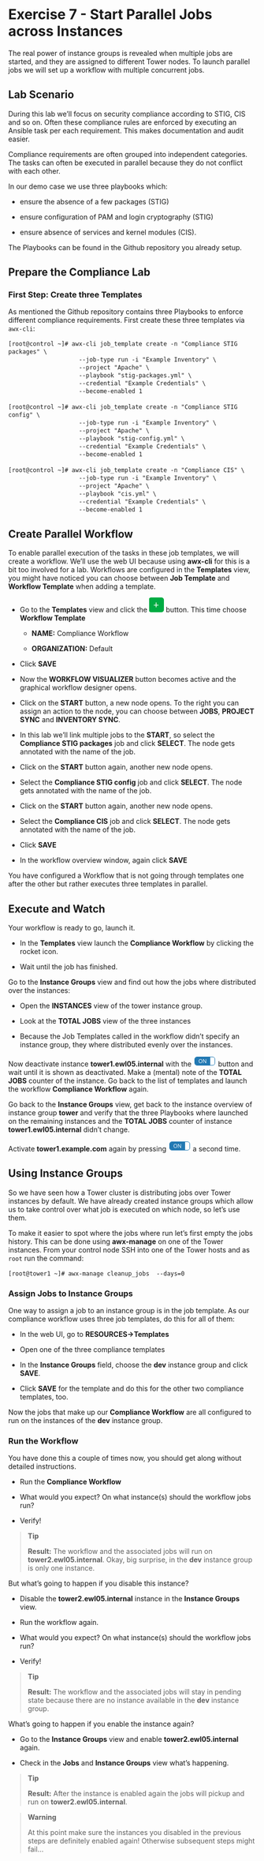 # Exercise 7 - Start Parallel Jobs across Instances

The real power of instance groups is revealed when multiple jobs are
started, and they are assigned to different Tower nodes. To launch
parallel jobs we will set up a workflow with multiple concurrent jobs.

## Lab Scenario

During this lab we’ll focus on security compliance according to STIG,
CIS and so on. Often these compliance rules are enforced by executing an
Ansible task per each requirement. This makes documentation and audit
easier.

Compliance requirements are often grouped into independent categories.
The tasks can often be executed in parallel because they do not conflict
with each other.

In our demo case we use three playbooks which:

  - ensure the absence of a few packages (STIG)

  - ensure configuration of PAM and login cryptography (STIG)

  - ensure absence of services and kernel modules (CIS).

The Playbooks can be found in the Github repository you already setup.

## Prepare the Compliance Lab

### First Step: Create three Templates

As mentioned the Github repository contains three Playbooks to enforce
different compliance requirements. First create these three templates
via `awx-cli`:

    [root@control ~]# awx-cli job_template create -n "Compliance STIG packages" \
                        --job-type run -i "Example Inventory" \
                        --project "Apache" \
                        --playbook "stig-packages.yml" \
                        --credential "Example Credentials" \
                        --become-enabled 1

    [root@control ~]# awx-cli job_template create -n "Compliance STIG config" \
                        --job-type run -i "Example Inventory" \
                        --project "Apache" \
                        --playbook "stig-config.yml" \
                        --credential "Example Credentials" \
                        --become-enabled 1

    [root@control ~]# awx-cli job_template create -n "Compliance CIS" \
                        --job-type run -i "Example Inventory" \
                        --project "Apache" \
                        --playbook "cis.yml" \
                        --credential "Example Credentials" \
                        --become-enabled 1

## Create Parallel Workflow

To enable parallel execution of the tasks in these job templates, we
will create a workflow. We’ll use the web UI because using **awx-cli**
for this is a bit too involved for a lab. Workflows are configured in
the **Templates** view, you might have noticed you can choose between
**Job Template** and **Workflow Template** when adding a template.

  - Go to the **Templates** view and click the
    ![plus](../../images/green_plus.png) button. This time choose **Workflow
    Template**

      - **NAME:** Compliance Workflow

      - **ORGANIZATION:** Default

  - Click **SAVE**

  - Now the **WORKFLOW VISUALIZER** button becomes active and the
    graphical workflow designer opens.

  - Click on the **START** button, a new node opens. To the right you
    can assign an action to the node, you can choose between **JOBS**,
    **PROJECT SYNC** and **INVENTORY SYNC**.

  - In this lab we’ll link multiple jobs to the **START**, so select the
    **Compliance STIG packages** job and click **SELECT**. The node gets
    annotated with the name of the job.

  - Click on the **START** button again, another new node opens.

  - Select the **Compliance STIG config** job and click **SELECT**. The
    node gets annotated with the name of the job.

  - Click on the **START** button again, another new node opens.

  - Select the **Compliance CIS** job and click **SELECT**. The node
    gets annotated with the name of the job.

  - Click **SAVE**

  - In the workflow overview window, again click **SAVE**

You have configured a Workflow that is not going through templates one
after the other but rather executes three templates in parallel.

## Execute and Watch

Your workflow is ready to go, launch it.

  - In the **Templates** view launch the **Compliance Workflow** by
    clicking the rocket icon.

  - Wait until the job has finished.

Go to the **Instance Groups** view and find out how the jobs where
distributed over the instances:

  - Open the **INSTANCES** view of the tower instance group.

  - Look at the **TOTAL JOBS** view of the three instances

  - Because the Job Templates called in the workflow didn’t specify an
    instance group, they where distributed evenly over the instances.

Now deactivate instance **tower1.ewl05.internal** with the
![on/off](../../images/on_off.png) button and wait until it is shown as
deactivated. Make a (mental) note of the **TOTAL JOBS** counter of the
instance. Go back to the list of templates and launch the workflow
**Compliance Workflow** again.

Go back to the **Instance Groups** view, get back to the instance
overview of instance group **tower** and verify that the three Playbooks
where launched on the remaining instances and the **TOTAL JOBS** counter
of instance **tower1.ewl05.internal** didn’t change.

Activate **tower1.example.com** again by pressing
![on/off](../../images/on_off.png) a second time.

## Using Instance Groups

So we have seen how a Tower cluster is distributing jobs over Tower
instances by default. We have already created instance groups which
allow us to take control over what job is executed on which node, so
let’s use them.

To make it easier to spot where the jobs where run let’s first empty the
jobs history. This can be done using **awx-manage** on one of the Tower
instances. From your control node SSH into one of the Tower hosts and as
`root` run the command:

    [root@tower1 ~]# awx-manage cleanup_jobs  --days=0

### Assign Jobs to Instance Groups

One way to assign a job to an instance group is in the job template. As
our compliance workflow uses three job templates, do this for all of
them:

  - In the web UI, go to **RESOURCES→Templates**

  - Open one of the three compliance templates

  - In the **Instance Groups** field, choose the **dev** instance group
    and click **SAVE**.

  - Click **SAVE** for the template and do this for the other two
    compliance templates, too.

Now the jobs that make up our **Compliance Workflow** are all configured
to run on the instances of the **dev** instance group.

### Run the Workflow

You have done this a couple of times now, you should get along without
detailed instructions.

  - Run the **Compliance Workflow**

  - What would you expect? On what instance(s) should the workflow jobs
    run?

  - Verify\!

> **Tip**
>
> **Result:** The workflow and the associated jobs will run on
> **tower2.ewl05.internal**. Okay, big surprise, in the **dev** instance
> group is only one instance.

But what’s going to happen if you disable this instance?

  - Disable the **tower2.ewl05.internal** instance in the **Instance
    Groups** view.

  - Run the workflow again.

  - What would you expect? On what instance(s) should the workflow jobs
    run?

  - Verify\!

> **Tip**
>
> **Result:** The workflow and the associated jobs will stay in pending
> state because there are no instance available in the **dev** instance
> group.

What’s going to happen if you enable the instance again?

  - Go to the **Instance Groups** view and enable
    **tower2.ewl05.internal** again.

  - Check in the **Jobs** and **Instance Groups** view what’s happening.

> **Tip**
>
> **Result:** After the instance is enabled again the jobs will pickup
> and run on **tower2.ewl05.internal**.

> **Warning**
>
> At this point make sure the instances you disabled in the previous
> steps are definitely enabled again\! Otherwise subsequent steps might
> fail…
